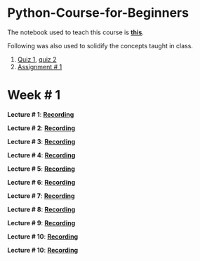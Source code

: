 # Python-Course-for-Beginners

The notebook used to teach this course is [**this**](https://colab.research.google.com/drive/1O7C2qngiVOqIo_7FzIj8boQ0R1xLtxVS?usp=sharing).

Following was also used to solidify the concepts taught in class. 
1. [Quiz 1](https://forms.gle/2hriooUWcV3PX4sMA), [quiz 2](https://forms.gle/arSAUXy7RqURQiaf9)
2. [Assignment # 1](https://docs.google.com/document/d/1scCL_Q1r3fSzuonBVj-fOnLy2JK4MHSw5EiY9RlIYfc/edit?usp=sharing)

# **Week # 1**

**Lecture # 1**: [**Recording**](https://drive.google.com/file/d/1skezkp-DmpQoRme9wZt0G89xicrOc4Jh/view?usp=sharing) 

**Lecture # 2**: [**Recording**](https://fb.watch/vxB39Tq7uL/)

**Lecture # 3**: [**Recording**](https://www.canva.com/design/DAGVsVv_JhM/AFkNi7JF4aCgTGrp0_BABw/edit?utm_content=DAGVsVv_JhM&utm_campaign=designshare&utm_medium=link2&utm_source=sharebutton)

**Lecture # 4**: [**Recording**](https://fb.watch/vGW9a-S_BB/)

**Lecture # 5**: [**Recording**](https://fb.watch/vNpVQ8K91g/)

**Lecture # 6**: [**Recording**](https://fb.watch/vOOJKjOq_K/)

**Lecture # 7**: [**Recording**](https://fb.watch/vYojVHllxa/)

**Lecture # 8**: [**Recording**](https://fb.watch/vZlljt-uI0/)

**Lecture # 9**: [**Recording**](https://fb.watch/w0nt3vAB5i/)

**Lecture # 10**: [**Recording**](https://fb.watch/wd8Yq5E4_Y/)

**Lecture # 10**: [**Recording**](https://fb.watch/wetN-ozVkF/)

